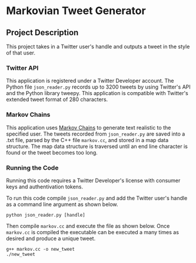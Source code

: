 # Markovian Tweet Generator

## Project Description
This project takes in a Twitter user's handle and outputs a tweet in the style of that user.

### Twitter API
This application is registered under a Twitter Developer account. 
The Python file `json_reader.py` records up to 3200 tweets by using Twitter's API and the Python library tweepy.
This application is compatible with Twitter's extended tweet format of 280 characters.

### Markov Chains
This application uses [Markov Chains](https://en.wikipedia.org/wiki/Markov_chain) to generate text realistic to the specified user.
The tweets recorded from `json_reader.py` are saved into a .txt file, parsed by the C++ file `markov.cc`, and stored in a map data structure.
The map data structure is traversed until an end line character is found or the tweet becomes too long.

### Running the Code
Running this code requires a Twitter Developer's license with consumer keys and authentivation tokens.

To run this code compile `json_reader.py` and add the Twitter user's handle as a command line argument as shown below.
```
python json_reader.py [handle]
```
Then compile `markov.cc` and execute the file as shown below. 
Once `markov.cc` is compiled the executable can be executed a many times as desired and produce a unique tweet.
```
g++ markov.cc -o new_tweet
./new_tweet
```
